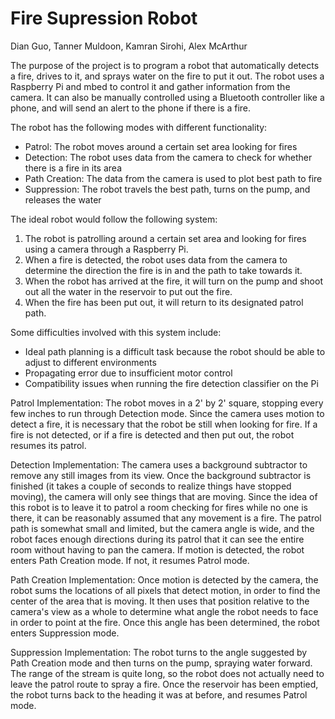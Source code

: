 # Fire Supression Robot

Dian Guo, Tanner Muldoon, Kamran Sirohi, Alex McArthur

The purpose of the project is to program a robot that automatically detects a fire, drives to it, and sprays water on the fire to put it out.
The robot uses a Raspberry Pi and mbed to control it and gather information from the camera.
It can also be manually controlled using a Bluetooth controller like a phone, and will send an alert to the phone if there is a fire.

The robot has the following modes with different functionality:

  * Patrol: The robot moves around a certain set area looking for fires
  * Detection: The robot uses data from the camera to check for whether there is a fire in its area
  * Path Creation: The data from the camera is used to plot best path to fire
  * Suppression: The robot travels the best path, turns on the pump, and releases the water

The ideal robot would follow the following system:

  1. The robot is patrolling around a certain set area and looking for fires using a camera through a Raspberry Pi.
  2. When a fire is detected, the robot uses data from the camera to determine the direction the fire is in and the path to take towards it.
  3. When the robot has arrived at the fire, it will turn on the pump and shoot out all the water in the reservoir to put out the fire.
  4. When the fire has been put out, it will return to its designated patrol path.

Some difficulties involved with this system include:

  * Ideal path planning is a difficult task because the robot should be able to adjust to different environments
  * Propagating error due to insufficient motor control
  * Compatibility issues when running the fire detection classifier on the Pi

Patrol Implementation:
  The robot moves in a 2' by 2' square, stopping every few inches to run through Detection mode.  Since the camera uses motion to detect a fire, it is necessary that the robot be still when looking for fire.  If a fire is not detected, or if a fire is detected and then put out, the robot resumes its patrol.

Detection Implementation:
  The camera uses a background subtractor to remove any still images from its view.  Once the background subtractor is finished (it takes a couple of seconds to realize things have stopped moving), the camera will only see things that are moving.  Since the idea of this robot is to leave it to patrol a room checking for fires while no one is there, it can be reasonably assumed that any movement is a fire.  The patrol path is somewhat small and limited, but the camera angle is wide, and the robot faces enough directions during its patrol that it can see the entire room without having to pan the camera.  If motion is detected, the robot enters Path Creation mode.  If not, it resumes Patrol mode.

Path Creation Implementation:
  Once motion is detected by the camera, the robot sums the locations of all pixels that detect motion, in order to find the center of the area that is moving.  It then uses that position relative to the camera's view as a whole to determine what angle the robot needs to face in order to point at the fire.  Once this angle has been determined, the robot enters Suppression mode.
  
Suppression Implementation:
  The robot turns to the angle suggested by Path Creation mode and then turns on the pump, spraying water forward.  The range of the stream is quite long, so the robot does not actually need to leave the patrol route to spray a fire.  Once the reservoir has been emptied, the robot turns back to the heading it was at before, and resumes Patrol mode.

